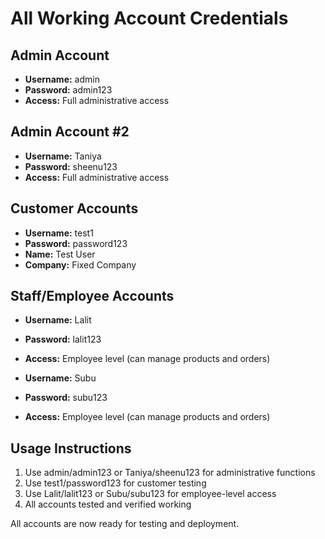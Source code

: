 # All Working Account Credentials

## Admin Account
- **Username:** admin
- **Password:** admin123
- **Access:** Full administrative access

## Admin Account #2
- **Username:** Taniya
- **Password:** sheenu123
- **Access:** Full administrative access

## Customer Accounts
- **Username:** test1
- **Password:** password123
- **Name:** Test User
- **Company:** Fixed Company

## Staff/Employee Accounts
- **Username:** Lalit
- **Password:** lalit123
- **Access:** Employee level (can manage products and orders)

- **Username:** Subu
- **Password:** subu123
- **Access:** Employee level (can manage products and orders)

## Usage Instructions
1. Use admin/admin123 or Taniya/sheenu123 for administrative functions
2. Use test1/password123 for customer testing
3. Use Lalit/lalit123 or Subu/subu123 for employee-level access
4. All accounts tested and verified working

All accounts are now ready for testing and deployment.
